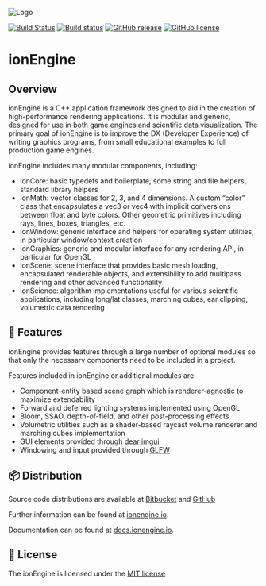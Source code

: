 ![Logo](http://i.imgur.com/AMFY7t6.png)

[![Build Status](https://travis-ci.org/iondune/ionEngine.svg?branch=master)](https://travis-ci.org/iondune/ionEngine) [![Build status](https://ci.appveyor.com/api/projects/status/p8wakf96tk3qrm2x?svg=true)](https://ci.appveyor.com/project/iondune/ionengine) [![GitHub release](https://img.shields.io/github/release/iondune/ionEngine.svg)](https://github.com/iondune/ionEngine/releases) [![GitHub license](https://img.shields.io/badge/license-MIT-blue.svg)](https://raw.githubusercontent.com/iondune/ionEngine/master/LICENSE.txt)

ionEngine
=========

Overview
--------

ionEngine is a C++ application framework designed to aid in the creation of high-performance rendering applications.
It is modular and generic, designed for use in both game engines and scientific data visualization.
The primary goal of ionEngine is to improve the DX (Developer Experience) of writing graphics programs, from small educational examples to full production game engines.

ionEngine includes many modular components, including:

* ionCore: basic typedefs and boilerplate, some string and file helpers, standard library helpers
* ionMath: vector classes for 2, 3, and 4 dimensions. A custom “color” class that encapsulates a vec3 or vec4 with implicit conversions between float and byte colors.
  Other geometric primitives including rays, lines, boxes, triangles, etc.
* ionWindow: generic interface and helpers for operating system utilities, in particular window/context creation
* ionGraphics: generic and modular interface for any rendering API, in particular for OpenGL
* ionScene: scene interface that provides basic mesh loading, encapsulated renderable objects, and extensibility to add multipass rendering and other advanced functionality
* ionScience: algorithm implementations useful for various scientific applications, including long/lat classes, marching cubes, ear clipping, volumetric data rendering


:pencil: Features
--------

ionEngine provides features through a large number of optional modules so
that only the necessary components need to be included in a project.

Features included in ionEngine or additional modules are:

* Component-entity based scene graph which is renderer-agnostic to maximize extendability
* Forward and deferred lighting systems implemented using OpenGL
* Bloom, SSAO, depth-of-field, and other post-processing effects
* Volumetric utilities such as a shader-based raycast volume renderer and marching cubes implementation
* GUI elements provided through [dear imgui](https://github.com/ocornut/imgui)
* Windowing and input provided through [GLFW](http://www.glfw.org/)


:package: Distribution
------------

Source code distributions are available at [Bitbucket](https://bitbucket.org/iondune/ionengine) and [GitHub](https://github.com/iondune/ionEngine)

Further information can be found at [ionengine.io](http://ionengine.io/).

Documentation can be found at [docs.ionengine.io](http://docs.ionengine.io/).


:hammer: License
-------

The ionEngine is licensed under the [MIT license](http://opensource.org/licenses/MIT)
